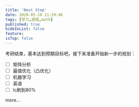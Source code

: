 ```yaml
---
title: 'Next Step'
date: 2020-05-18 11:29:46
tags: [学习,感悟,math]
published: true
hideInList: false
feature: 
isTop: false
---
```

考研结束，基本达到预期目标吧，接下来准备开始新一步的规划：

- [ ] 矩阵分析
- [ ] 最值优化（凸优化）
- [ ] 机器学习
- [ ] 英语
- [ ] lc刷到80%

more...